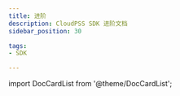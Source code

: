 ```yaml
---
title: 进阶
description: CloudPSS SDK 进阶文档
sidebar_position: 30

tags:
- SDK

---
```


import DocCardList from '@theme/DocCardList';

<DocCardList />